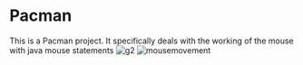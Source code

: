 # Pacman
This is a Pacman project. It specifically deals with the working of the mouse with java mouse statements
![g2](https://cloud.githubusercontent.com/assets/18600300/16445959/d4d02d8c-3e02-11e6-82f9-b4790503ed5e.png)
![mousemovement](https://cloud.githubusercontent.com/assets/18600300/16445967/dea78148-3e02-11e6-9715-692b6825bb4d.png)
